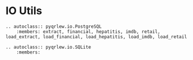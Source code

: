 # IO Utils

```{eval-rst}
.. autoclass:: pyqrlew.io.PostgreSQL
    :members: extract, financial, hepatitis, imdb, retail, load_extract, load_financial, load_hepatitis, load_imdb, load_retail
```

```{eval-rst}
.. autoclass:: pyqrlew.io.SQLite
    :members:
```
